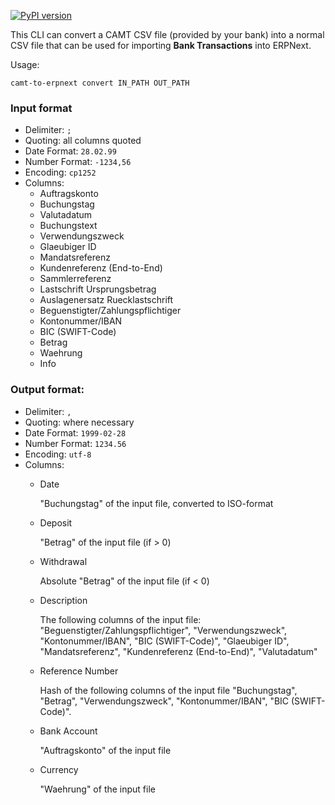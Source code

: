 [![PyPI version](https://badge.fury.io/py/camt-to-erpnext.svg)](https://badge.fury.io/py/camt-to-erpnext)

This CLI can convert a CAMT CSV file (provided by your bank) into a normal CSV file that can be used for importing **Bank Transactions** into ERPNext.

Usage:

```
camt-to-erpnext convert IN_PATH OUT_PATH
```

### Input format

- Delimiter: `;`
- Quoting: all columns quoted
- Date Format: `28.02.99`
- Number Format: `-1234,56`
- Encoding: `cp1252`
- Columns:
    - Auftragskonto
    - Buchungstag
    - Valutadatum
    - Buchungstext
    - Verwendungszweck
    - Glaeubiger ID
    - Mandatsreferenz
    - Kundenreferenz (End-to-End)
    - Sammlerreferenz
    - Lastschrift Ursprungsbetrag
    - Auslagenersatz Ruecklastschrift
    - Beguenstigter/Zahlungspflichtiger
    - Kontonummer/IBAN
    - BIC (SWIFT-Code)
    - Betrag
    - Waehrung
    - Info

### Output format:

- Delimiter: `,`
- Quoting: where necessary
- Date Format: `1999-02-28`
- Number Format: `1234.56`
- Encoding: `utf-8`
- Columns:
    - Date

        "Buchungstag" of the input file, converted to ISO-format

    - Deposit

        "Betrag" of the input file (if > 0)

    - Withdrawal

        Absolute "Betrag" of the input file (if < 0)

    - Description

        The following columns of the input file: "Beguenstigter/Zahlungspflichtiger", "Verwendungszweck", "Kontonummer/IBAN", "BIC (SWIFT-Code)", "Glaeubiger ID", "Mandatsreferenz", "Kundenreferenz (End-to-End)", "Valutadatum"

    - Reference Number

        Hash of the following columns of the input file "Buchungstag", "Betrag", "Verwendungszweck", "Kontonummer/IBAN", "BIC (SWIFT-Code)".

    - Bank Account

        "Auftragskonto" of the input file

    - Currency

        "Waehrung" of the input file
